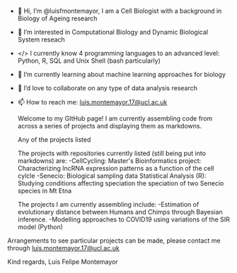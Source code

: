 - 👋 Hi, I’m @luisfmontemayor, I am a Cell Biologist with a background in Biology of Ageing research
- 👀 I’m interested in Computational Biology and Dynamic Biological System reseach 
- </> I currently know 4 programming languages to an advanced level: Python, R, SQL and Unix Shell (bash particularly) 
- 🌱 I’m currently learning about machine learning approaches for biology
- 💞️ I’d love to collaborate on any type of data analysis research
- 📫 How to reach me: luis.montemayor.17@ucl.ac.uk


   Welcome to my GItHub page! I am currently assembling code from across a series of projects and displaying them as markdowns.
   
   Any of the projects listed
   
   The projects with repositories currently listed (still being put into markdowns) are:
-CellCycling: Master's Bioinformatics project: Characterizing lncRNA expression patterns as a function of the cell cylcle
-Senecio: Biological sampling data Statistical Analysis (R): Studying conditions affecting speciation the speciation of two Senecio species in Mt Etna

   The projects I am currently assembling include:
-Estimation of evolutionary distance between Humans and Chimps through Bayesian inference.
-Modelling approaches to COVID19 using variations of the SIR model (Python)

Arrangements to see particular projects can be made, please contact me through luis.montemayor.17@ucl.ac.uk




Kind regards,
Luis Felipe Montemayor

<!---
luisfmontemayor/luisfmontemayor is a ✨ special ✨ repository because its `README.md` (this file) appears on your GitHub profile.
You can click the Preview link to take a look at your changes.
--->
